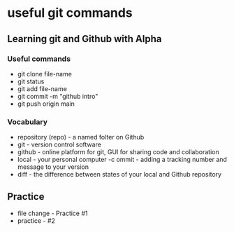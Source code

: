 # useful git commands

## Learning git and Github with Alpha

### Useful commands

- git clone file-name
- git status
- git add file-name
- git commit -m "github intro"
- git push origin main

### Vocabulary

- repository (repo) - a named folter on Github
- git - version control software
- github - online platform for git, GUI for sharing code and collaboration
- local - your personal computer
-c ommit - adding a tracking number and message to your version
- diff - the difference between states of your local and Github repository

## Practice

- file change - Practice #1
- practice - #2